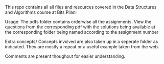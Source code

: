 This repo contains all all files and resources covered in the Data Structures and Algorithms course at Bits Pilani

Usage:
The pdfs folder contains orderwise all the assignments. 
View the questions from the corresponding pdf with the solutions being available at the corresponding folder being named according to the assignment number

Extra concepts/ Concepts involved are also taken up in a seperate folder as indicated. 
They are mostly a repeat or a useful example taken from the web.

Comments are present thoughout for easier understanding.

